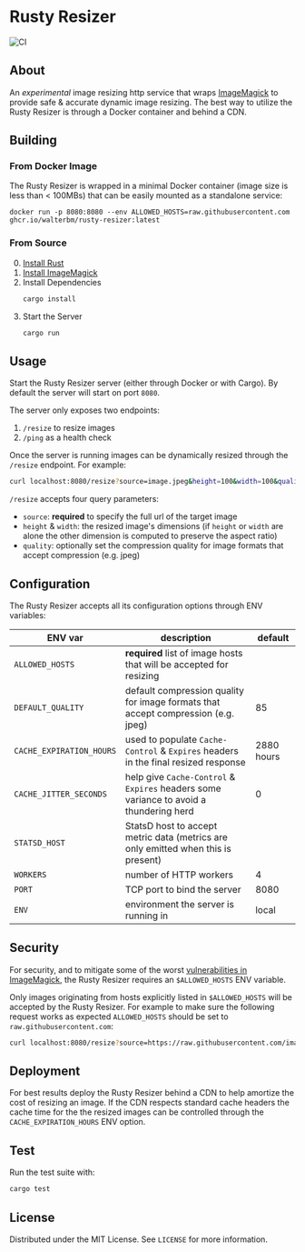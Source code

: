 # Rusty Resizer

![CI](https://github.com/walterbm/rusty-resizer/actions/workflows/ci.yml/badge.svg)

## About

An _experimental_ image resizing http service that wraps [ImageMagick](https://imagemagick.org) to provide safe & accurate dynamic image resizing. The best way to utilize the Rusty Resizer is through a Docker container and behind a CDN.

## Building

### From Docker Image

The Rusty Resizer is wrapped in a minimal Docker container (image size is less than < 100MBs) that can be easily mounted as a standalone service:

```
docker run -p 8080:8080 --env ALLOWED_HOSTS=raw.githubusercontent.com ghcr.io/walterbm/rusty-resizer:latest
```

### From Source

0. [Install Rust](https://www.rust-lang.org/tools/install)
1. [Install ImageMagick](https://imagemagick.org/script/download.php)
2. Install Dependencies
   ```sh
   cargo install
   ```
3. Start the Server
   ```sh
   cargo run
   ```

## Usage

Start the Rusty Resizer server (either through Docker or with Cargo). By default the server will start on port `8080`.

The server only exposes two endpoints:

1. `/resize` to resize images
2. `/ping` as a health check

Once the server is running images can be dynamically resized through the `/resize` endpoint. For example:

```sh
curl localhost:8080/resize?source=image.jpeg&height=100&width=100&quality=85
```

`/resize` accepts four query parameters:

- `source`: **required** to specify the full url of the target image
- `height` & `width`: the resized image's dimensions (if `height` or `width` are alone the other dimension is computed to preserve the aspect ratio)
- `quality`: optionally set the compression quality for image formats that accept compression (e.g. jpeg)

## Configuration

The Rusty Resizer accepts all its configuration options through ENV variables:

| ENV var                  | description                                                                            | default    |
| ------------------------ | -------------------------------------------------------------------------------------- | ---------- |
| `ALLOWED_HOSTS`          | **required** list of image hosts that will be accepted for resizing                    |            |
| `DEFAULT_QUALITY`        | default compression quality for image formats that accept compression (e.g. jpeg)      | 85         |
| `CACHE_EXPIRATION_HOURS` | used to populate `Cache-Control` & `Expires` headers in the final resized response     | 2880 hours |
| `CACHE_JITTER_SECONDS`   | help give `Cache-Control` & `Expires` headers some variance to avoid a thundering herd | 0          |
| `STATSD_HOST`            | StatsD host to accept metric data (metrics are only emitted when this is present)      |            |
| `WORKERS`                | number of HTTP workers                                                                 | 4          |
| `PORT`                   | TCP port to bind the server                                                            | 8080       |
| `ENV`                    | environment the server is running in                                                   | local      |

## Security

For security, and to mitigate some of the worst [vulnerabilities in ImageMagick](https://imagetragick.com/), the Rusty Resizer requires an `$ALLOWED_HOSTS` ENV variable.

Only images originating from hosts explicitly listed in `$ALLOWED_HOSTS` will be accepted by the Rusty Resizer. For example to make sure the following request works as expected `ALLOWED_HOSTS` should be set to `raw.githubusercontent.com`:

```sh
curl localhost:8080/resize?source=https://raw.githubusercontent.com/image.jpeg&height=100&width=100
```

## Deployment

For best results deploy the Rusty Resizer behind a CDN to help amortize the cost of resizing an image. If the CDN respects standard cache headers the cache time for the the resized images can be controlled through the `CACHE_EXPIRATION_HOURS` ENV option.

## Test

Run the test suite with:

```sh
cargo test
```

## License

Distributed under the MIT License. See `LICENSE` for more information.
